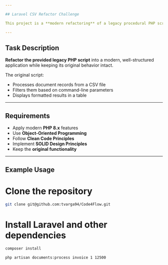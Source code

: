 ```yaml
---

## Laravel CSV Refactor Challenge

This project is a **modern refactoring** of a legacy procedural PHP script using the Laravel Framework (PHP 8.2+). It maintains all original functionality while showcasing best practices in modern PHP development.

---
```


## Task Description

**Refactor the provided legacy PHP script** into a modern, well-structured application while keeping its original behavior intact.

The original script:
- Processes document records from a CSV file
- Filters them based on command-line parameters
- Displays formatted results in a table

---

## Requirements

- Apply modern **PHP 8.x** features
- Use **Object-Oriented Programming**
- Follow **Clean Code Principles**
- Implement **SOLID Design Principles**
- Keep the **original functionality**

---

## Example Usage

# Clone the repository
```bash
git clone git@github.com:tvarga94/Code4Flow.git
```

# Install Laravel and other dependencies
```bash
composer install
```

```bash
php artisan documents:process invoice 1 12500

